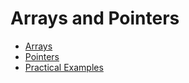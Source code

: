 # Arrays and Pointers

* [Arrays](./01_Arrays.html)
* [Pointers](./02_Pointers.html)
* [Practical Examples](./03_Practical_Examples.html)